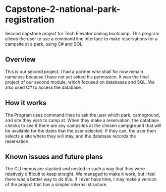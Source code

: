 # Capstone-2-national-park-registration
Second capstone project for Tech Elevator coding bootcamp. This program allows the user to use a command line interface
to make reservations for a campsite at a park, using C# and SQL.

## Overview
This is our second project. I had a partner who shall for now remain nameless because I have not yet asked his permission.
It was the final project of our second module, which focused on databases and SQL.
We also used C# to access the database.

## How it works
The Program uses command lines to ask the user which park, campground, and site they wish to camp at.
When they make a reservation, the database checks to see if there are any campsites at the chosen campground
that will be available for the dates that the user selected.
If they can, the user then selects a site where they will stay, and the database records the reservation.

## Known issues and future plans
The CLI menus are stacked and nested in such a way that they were relatively difficult to keep straight.
We managed to make it work, but I feel there was a better way to do this.
If I ever have time, I may make a version of the project that has a simpler internal structure.
